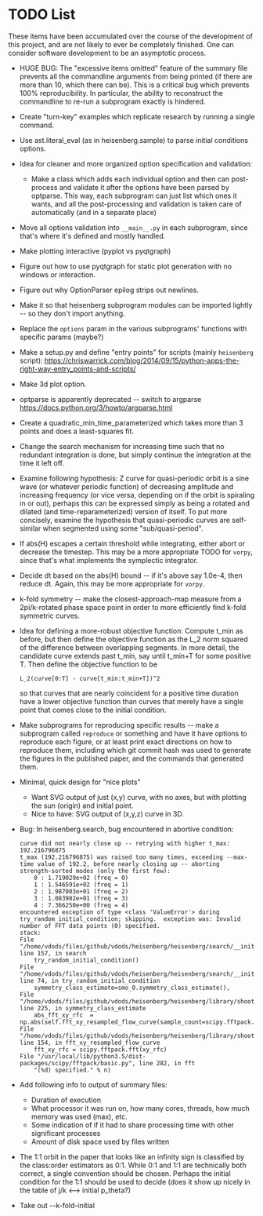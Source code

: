 # TODO List

These items have been accumulated over the course of the development of this project, and are not likely
to ever be completely finished.  One can consider software development to be an asymptotic process.

-   HUGE BUG: The "excessive items omitted" feature of the summary file prevents all the commandline
    arguments from being printed (if there are more than 10, which there can be).  This is a critical
    bug which prevents 100% reproducibility.  In particular, the ability to reconstruct the commandline
    to re-run a subprogram exactly is hindered.
-   Create "turn-key" examples which replicate research by running a single command.
-   Use ast.literal_eval (as in heisenberg.sample) to parse initial conditions options.
-   Idea for cleaner and more organized option specification and validation:
    -   Make a class which adds each individual option and then can post-process and validate it after the
        options have been parsed by optparse.  This way, each subprogram can just list which ones it
        wants, and all the post-processing and validation is taken care of automatically (and in a
        separate place)
-   Move all options validation into `__main__.py` in each subprogram, since that's where it's defined
    and mostly handled.
-   Make plotting interactive (pyplot vs pyqtgraph)
-   Figure out how to use pyqtgraph for static plot generation with no windows or interaction.
-   Figure out why OptionParser epilog strips out newlines.
-   Make it so that heisenberg subprogram modules can be imported lightly -- so they don't import anything.
-   Replace the `options` param in the various subprograms' functions with specific params (maybe?)
-   Make a setup.py and define "entry points" for scripts (mainly `heisenberg` script):
    https://chriswarrick.com/blog/2014/09/15/python-apps-the-right-way-entry_points-and-scripts/
-   Make 3d plot option.
-   optparse is apparently deprecated -- switch to argparse https://docs.python.org/3/howto/argparse.html
-   Create a quadratic_min_time_parameterized which takes more than 3 points and does a least-squares fit.
-   Change the search mechanism for increasing time such that no redundant integration is done, but
    simply continue the integration at the time it left off.
-   Examine following hypothesis: Z curve for quasi-periodic orbit is a sine wave (or whatever periodic
    function) of decreasing amplitude and increasing frequency (or vice versa, depending on if the orbit
    is spiraling in or out), perhaps this can be expressed simply as being a rotated and dilated (and
    time-reparameterized) version of itself.  To put more concisely, examine the hypothesis that
    quasi-periodic curves are self-similar when segmented using some "sub/quasi-period".
-   If abs(H) escapes a certain threshold while integrating, either abort or decrease the timestep.
    This may be a more appropriate TODO for `vorpy`, since that's what implements the symplectic
    integrator.
-   Decide dt based on the abs(H) bound -- if it's above say 1.0e-4, then reduce dt.  Again, this may
    be more appropriate for `vorpy`.
-   k-fold symmetry -- make the closest-approach-map measure from a 2pi/k-rotated phase space point
    in order to more efficiently find k-fold symmetric curves.
-   Idea for defining a more-robust objective function: Compute t_min as before, but then define the
    objective function as the L_2 norm squared of the difference between overlapping segments.
    In more detail, the candidate curve extends past t_min, say until t_min+T for some positive T.
    Then define the objective function to be

        L_2(curve[0:T] - curve[t_min:t_min+T])^2

    so that curves that are nearly coincident for a positive time duration have a lower objective
    function than curves that merely have a single point that comes close to the initial condition.
-   Make subprograms for reproducing specific results -- make a subprogram called `reproduce` or something
    and have it have options to reproduce each figure, or at least print exact directions on how to reproduce them,
    including which git commit hash was used to generate the figures in the published paper, and the commands
    that generated them.
-   Minimal, quick design for "nice plots"
    -   Want SVG output of just (x,y) curve, with no axes, but with plotting the sun (origin) and initial point.
    -   Nice to have: SVG output of (x,y,z) curve in 3D.
-   Bug: In heisenberg.search, bug encountered in abortive condition:

        curve did not nearly close up -- retrying with higher t_max: 192.216796875
        t_max (192.216796875) was raised too many times, exceeding --max-time value of 192.2, before nearly closing up -- aborting
        strength-sorted modes (only the first few):
            0 : 1.719029e+02 (freq = 0)
            1 : 1.546591e+02 (freq = 1)
            2 : 1.987003e+01 (freq = 2)
            3 : 1.083982e+01 (freq = 3)
            4 : 7.366250e+00 (freq = 4)
        encountered exception of type <class 'ValueError'> during try_random_initial_condition; skipping.  exception was: Invalid number of FFT data points (0) specified.
        stack:
        File "/home/vdods/files/github/vdods/heisenberg/heisenberg/search/__init__.py", line 157, in search
            try_random_initial_condition()
        File "/home/vdods/files/github/vdods/heisenberg/heisenberg/search/__init__.py", line 74, in try_random_initial_condition
            symmetry_class_estimate=smo_0.symmetry_class_estimate(),
        File "/home/vdods/files/github/vdods/heisenberg/heisenberg/library/shooting_method_objective.py", line 225, in symmetry_class_estimate
            abs_fft_xy_rfc  = np.abs(self.fft_xy_resampled_flow_curve(sample_count=scipy.fftpack.next_fast_len(order_estimate*mode_wraps)))
        File "/home/vdods/files/github/vdods/heisenberg/heisenberg/library/shooting_method_objective.py", line 154, in fft_xy_resampled_flow_curve
            fft_xy_rfc = scipy.fftpack.fft(xy_rfc)
        File "/usr/local/lib/python3.5/dist-packages/scipy/fftpack/basic.py", line 282, in fft
            "(%d) specified." % n)

-   Add following info to output of summary files:
    -   Duration of execution
    -   What processor it was run on, how many cores, threads, how much memory was used (max), etc.
    -   Some indication of if it had to share processing time with other significant processes
    -   Amount of disk space used by files written
-   The 1:1 orbit in the paper that looks like an infinity sign is classified by the class:order estimators as 0:1.
    While 0:1 and 1:1 are technically both correct, a single convention should be chosen.  Perhaps the initial
    condition for the 1:1 should be used to decide (does it show up nicely in the table of j/k <--> initial p_theta?)
-   Take out --k-fold-initial
